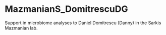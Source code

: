 # MazmanianS_DomitrescuDG
Support in microbiome analyses to Daniel Domitrescu (Danny) in the Sarkis Mazmanian lab.
